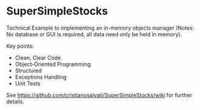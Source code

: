 # SuperSimpleStocks

Technical Example to implementing an in-memory objects manager (Notes: No database or GUI is required, all data need only be held in memory).


Key points:
* Clean, Clear Code
* Object-Oriented Programming 
* Structured
* Exceptions Handling
* Unit Tests


See https://github.com/cristianosalvati/SuperSimpleStocks/wiki for further details.
